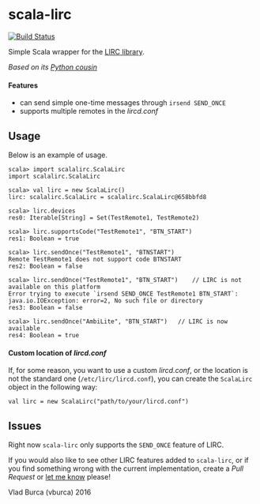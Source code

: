 scala-lirc
==========

[![Build Status](https://travis-ci.org/vburca/scala-lirc.svg?branch=master)](https://travis-ci.org/vburca/scala-lirc)

Simple Scala wrapper for the [LIRC library](http://www.lirc.org/).

*Based on its [Python cousin](https://github.com/loisaidasam/lirc-python)*

#### Features

* can send simple one-time messages through `irsend SEND_ONCE`
* supports multiple remotes in the *lircd.conf*


## Usage

Below is an example of usage.

```
scala> import scalalirc.ScalaLirc
import scalalirc.ScalaLirc

scala> val lirc = new ScalaLirc()
lirc: scalalirc.ScalaLirc = scalalirc.ScalaLirc@658bbfd8

scala> lirc.devices
res0: Iterable[String] = Set(TestRemote1, TestRemote2)

scala> lirc.supportsCode("TestRemote1", "BTN_START")
res1: Boolean = true

scala> lirc.sendOnce("TestRemote1", "BTNSTART")
Remote TestRemote1 does not support code BTNSTART
res2: Boolean = false

scala> lirc.sendOnce("TestRemote1", "BTN_START")    // LIRC is not available on this platform
Error trying to execute `irsend SEND_ONCE TestRemote1 BTN_START`: java.io.IOException: error=2, No such file or directory
res3: Boolean = false

scala> lirc.sendOnce("AmbiLite", "BTN_START")   // LIRC is now available
res4: Boolean = true
```

#### Custom location of *lircd.conf*
If, for some reason, you want to use a custom *lircd.conf*, or the location is not the standard one (`/etc/lirc/lircd.conf`),
you can create the `ScalaLirc` object in the following way:

```
val lirc = new ScalaLirc("path/to/your/lircd.conf")
```



## Issues

Right now `scala-lirc` only supports the `SEND_ONCE` feature of LIRC.

If you would also like to see other LIRC features added to `scala-lirc`, or if you find something wrong with the current implementation,
create a *Pull Request* or [let me know](https://github.com/vburca/scala-lirc/issues/new?title=New%20LIRC%20Feature) please!


Vlad Burca (vburca) 2016
